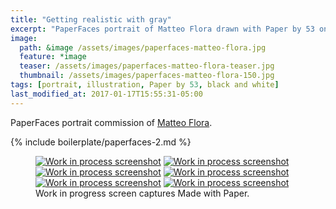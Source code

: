 ```yaml
---
title: "Getting realistic with gray"
excerpt: "PaperFaces portrait of Matteo Flora drawn with Paper by 53 on an iPad."
image: 
  path: &image /assets/images/paperfaces-matteo-flora.jpg 
  feature: *image
  teaser: /assets/images/paperfaces-matteo-flora-teaser.jpg
  thumbnail: /assets/images/paperfaces-matteo-flora-150.jpg
tags: [portrait, illustration, Paper by 53, black and white]
last_modified_at: 2017-01-17T15:55:31-05:00
---
```


PaperFaces portrait commission of [Matteo Flora](http://mgpf.it/).

{% include boilerplate/paperfaces-2.md %}

<figure class="third">
	<a href="{{ site.url }}/assets/images/paperfaces-matteo-flora-process-1-lg.jpg"><img src="{{ site.url }}/assets/images/paperfaces-matteo-flora-process-1-600.jpg" alt="Work in process screenshot"></a>
	<a href="{{ site.url }}/assets/images/paperfaces-matteo-flora-process-2-lg.jpg"><img src="{{ site.url }}/assets/images/paperfaces-matteo-flora-process-2-600.jpg" alt="Work in process screenshot"></a>
	<a href="{{ site.url }}/assets/images/paperfaces-matteo-flora-process-3-lg.jpg"><img src="{{ site.url }}/assets/images/paperfaces-matteo-flora-process-3-600.jpg" alt="Work in process screenshot"></a>
	<a href="{{ site.url }}/assets/images/paperfaces-matteo-flora-process-4-lg.jpg"><img src="{{ site.url }}/assets/images/paperfaces-matteo-flora-process-4-600.jpg" alt="Work in process screenshot"></a>
	<a href="{{ site.url }}/assets/images/paperfaces-matteo-flora-process-5-lg.jpg"><img src="{{ site.url }}/assets/images/paperfaces-matteo-flora-process-5-600.jpg" alt="Work in process screenshot"></a>
	<a href="{{ site.url }}/assets/images/paperfaces-matteo-flora-process-6-lg.jpg"><img src="{{ site.url }}/assets/images/paperfaces-matteo-flora-process-6-600.jpg" alt="Work in process screenshot"></a>
	<figcaption>Work in progress screen captures Made with Paper.</figcaption>
</figure>

